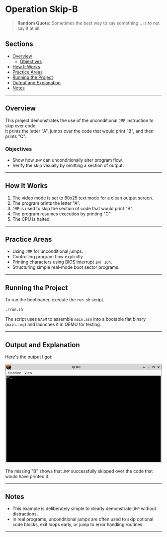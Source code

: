 # Operation Skip-B

> **Random Quote:** Sometimes the best way to say something… is to not say it at all.  

## Sections

+ [Overview](#overview)
    - [Objectives](#objectives)
+ [How It Works](#how-it-works)
+ [Practice Areas](#practice-areas)
+ [Running the Project](#running-the-project)
+ [Output and Explanation](#output-and-explanation)
+ [Notes](#notes)

---

## Overview

This project demonstrates the use of the unconditional `JMP` instruction to skip over code.  
It prints the letter "A", jumps over the code that would print "B", and then prints "C".  

### Objectives

+ Show how `JMP` can unconditionally alter program flow.  
+ Verify the skip visually by omitting a section of output.  

---

## How It Works

1. The video mode is set to 80x25 text mode for a clean output screen.  
2. The program prints the letter "A".  
3. `JMP` is used to skip the section of code that would print "B".  
4. The program resumes execution by printing "C".  
5. The CPU is halted.  

---

## Practice Areas

+ Using `JMP` for unconditional jumps.  
+ Controlling program flow explicitly.  
+ Printing characters using BIOS interrupt `INT 10h`.  
+ Structuring simple real-mode boot sector programs.  

---

## Running the Project

To run the bootloader, execute the `run.sh` script.

```sh
./run.sh
```

The script uses `NASM` to assemble `main.asm` into a bootable flat binary (`main.img`) and launches it in QEMU for testing.

---

## Output and Explanation

Here's the output I got:

![Program's Output](../../../resources/images/operation_skip_b_output.png)

The missing "B" shows that `JMP` successfully skipped over the code that would have printed it.

---

## Notes

* This example is deliberately simple to clearly demonstrate `JMP` without distractions.
* In real programs, unconditional jumps are often used to skip optional code blocks, exit loops early, or jump to error handling routines.

---
